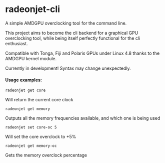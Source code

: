 # radeonjet-cli

A simple AMDGPU overclocking tool for the command line.

This project aims to become the cli backend for a graphical GPU overclocking tool, while being itself perfectly functional for the cli enthusiast. 

Compatible with Tonga, Fiji and Polaris GPUs under Linux 4.8 thanks to the AMDGPU kernel module. 

Currently in development! Syntax may change unexpectedly.

#### Usage examples:

	radeonjet get core

Will return the current core clock

	radeonjet get memory 

Outputs all the memory frequencies available, and which one is being used

	radeonjet set core-oc 5

Will set the core overclock to +5%

	radeonjet get memory-oc

Gets the memory overclock percentage

